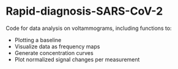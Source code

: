 # Rapid-diagnosis-SARS-CoV-2

Code for data analysis on voltammograms, including functions to:

* Plotting a baseline
* Visualize data as frequency maps
* Generate concentration curves
* Plot normalized signal changes per measurement
